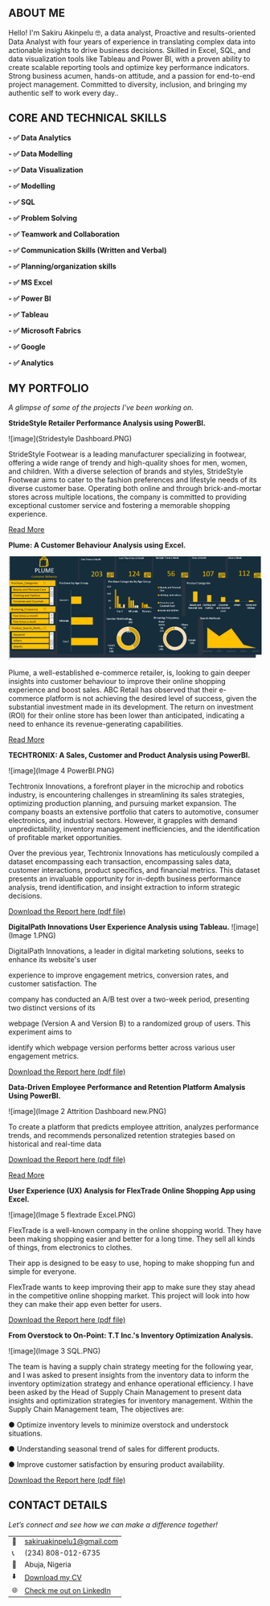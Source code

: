 <!--Section 1: Introduce your self-->
## ABOUT ME

Hello! I'm Sakiru Akinpelu 🤓, a data analyst, Proactive and results-oriented Data Analyst with four years of experience in translating complex data into actionable insights to drive business decisions. Skilled in Excel, SQL, and data visualization tools like Tableau and Power BI, with a proven ability to create scalable reporting tools and optimize key performance indicators. Strong business acumen, hands-on attitude, and a passion for end-to-end project management. Committed to diversity, inclusion, and bringing my authentic self to work every day..


<!--Mention your top/relevant skills here - core and soft skills-->
## CORE AND TECHNICAL SKILLS 

**- ✅ Data Analytics** 

**- ✅ Data Modelling**

**- ✅ Data Visualization**  

**- ✅ Modelling**

**- ✅ SQL**   

**- ✅ Problem Solving**

**- ✅ Teamwork and Collaboration**  

**- ✅ Communication Skills  (Written and Verbal)**

**- ✅ Planning/organization skills** 

**- ✅ MS Excel**

**- ✅ Power BI**         

**- ✅ Tableau**

**- ✅ Microsoft Fabrics**          

**- ✅ Google**

**- ✅ Analytics**


<!--Section 2: List 3-4 key projects-->
## MY PORTFOLIO 

*A glimpse of some of the projects I've been working on.*

**StrideStyle Retailer Performance Analysis using PowerBI.**

![image](Stridestyle Dashboard.PNG)

StrideStyle Footwear is a leading manufacturer specializing in footwear, offering a wide range of trendy and high-quality shoes for men, women, and children. With a diverse selection of brands and styles, StrideStyle Footwear aims to cater to the fashion preferences and lifestyle needs of its diverse customer base. Operating both online and
through brick-and-mortar stores across multiple locations, the company is committed to providing exceptional customer service and fostering a memorable shopping experience.

[Read More](https://www.linkedin.com/posts/sakiruakinpelu_dataanalytics-powerbi-dashboard-activity-7219370239552028676-LjJ5?utm_source=share&utm_medium=member_desktop)

**Plume: A Customer Behaviour Analysis using Excel.**

![image](Plume.PNG)

Plume, a well-established e-commerce retailer, is, looking to gain deeper insights into customer behaviour to improve their online shopping experience and boost sales. ABC Retail has observed that their e-commerce platform is not achieving the desired level of success, given the substantial investment made in its development. The return on investment (ROI) for their online store has been lower than anticipated, indicating a need to enhance its revenue-generating capabilities.


[Read More](https://www.linkedin.com/posts/sakiruakinpelu_sakirudataanalyticsjourneywith10alytics-dataanalytics-activity-7213181313309184001-qmG5?utm_source=share&utm_medium=member_desktop)


**TECHTRONIX: A Sales, Customer and Product Analysis using PowerBI.**

![image](Image 4 PowerBI.PNG)

Techtronix Innovations, a forefront player in the microchip and robotics industry, is encountering challenges in streamlining its sales strategies, optimizing production planning, and pursuing market expansion. The company boasts an extensive portfolio that caters to automotive, consumer electronics, and industrial sectors. However, it grapples with demand unpredictability, inventory management inefficiencies, and the identification of profitable market opportunities.

Over the previous year, Techtronix Innovations has meticulously compiled a dataset encompassing each transaction, encompassing sales data, customer interactions, product specifics, and financial metrics. This dataset presents an invaluable opportunity for in-depth business performance analysis, trend identification, and insight extraction to inform strategic decisions.

<a href="pdf 4 PowerBI.pdf">Download the Report here (pdf file)</a>

**DigitalPath Innovations User Experience Analysis using Tableau.**
![image](Image 1.PNG)

DigitalPath Innovations, a leader in digital marketing solutions, seeks to enhance its website's user

experience to improve engagement metrics, conversion rates, and customer satisfaction. The

company has conducted an A/B test over a two-week period, presenting two distinct versions of its

webpage (Version A and Version B) to a randomized group of users. This experiment aims to

identify which webpage version performs better across various user engagement metrics.

<a href="pdf 1 Tableau.pdf">Download the Report here (pdf file)</a>


**Data-Driven Employee Performance and Retention Platform Amalysis Using PowerBI.**

![image](Image 2 Attrition Dashboard new.PNG)

To create a platform that predicts employee attrition, analyzes performance trends, and recommends personalized retention strategies based on historical and real-time data 

<a href="Pdf 2 Team Vega Project Presentation .pdf">Download the Report here (pdf file)</a>

[Read More](https://www.linkedin.com/pulse/predictive-modeling-hypothesis-testing-using-titanic-dataset-anietie/)


**User Experience (UX) Analysis for FlexTrade Online Shopping App using Excel.**

![image](Image 5 flextrade Excel.PNG)

FlexTrade is a well-known company in the online shopping world. They have been
making shopping easier and better for a long time. They sell all kinds of things, from
electronics to clothes.

Their app is designed to be easy to use, hoping to make shopping fun and simple for
everyone.

FlexTrade wants to keep improving their app to make sure they stay ahead in the
competitive online shopping market. This project will look into how they can make their
app even better for users.

<a href="pdf 5 Excel flextrade.pdf">Download the Report here (pdf file)</a>

**From Overstock to On-Point: T.T Inc.'s Inventory Optimization Analysis.**

![image](Image 3 SQL.PNG)

The team is having a supply chain strategy meeting for the following year, and I was asked to present insights from the inventory data to inform the inventory optimization strategy and enhance operational efficiency.
I have been asked by the Head of Supply Chain Management to present data insights and optimization strategies for inventory management. Within the Supply Chain Management team, The objectives are:

● Optimize inventory levels to minimize overstock and understock situations.

● Understanding seasonal trend of sales for different products.

● Improve customer satisfaction by ensuring product availability.

<a href="PDF 3 SQL.pdf">Download the Report here (pdf file)</a>



## CONTACT DETAILS

*Let’s connect and see how we can make a difference together!*
<table>
  <tbody>
    <tr>
      <td>📧</td>
      <td><a href="mailto:sakiruakinpelu1@gmail.com">sakiruakinpelu1@gmail.com</a></td>
    </tr>
    <tr>
      <td>📞</td>
      <td>(234) 808-012-6735</td>
    </tr>
    <tr>
      <td>📍</td>
      <td>Abuja, Nigeria</td>
    </tr>
    <tr>
      <td>⬇️</td>
      <td><a href="Sakiru Akinpelu Ayobanji CV (1).pdf">Download my CV</a></td>
    </tr>
    <tr>
      <td>🌐</td>
      <td><a href="https://www.linkedin.com/in/sakiruakinpelu/">Check me out on LinkedIn</a></td>
    </tr>
  </tbody>
</table>
